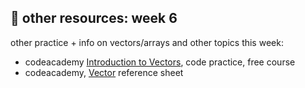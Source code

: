 ## 🤖 other resources: week 6

other practice + info on vectors/arrays and other topics this week:

- codeacademy [Introduction to Vectors](https://www.codecademy.com/courses/learn-c-plus-plus/lessons/cpp-vectors/exercises/introduction-to-vectors), code practice, free course
- codeacademy, [Vector](https://www.codecademy.com/learn/learn-c-plus-plus/modules/learn-cpp-vectors/cheatsheet) reference sheet
